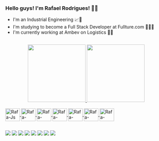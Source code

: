 ### Hello guys! I'm Rafael Rodrigues! 👨‍💻

- I'm an Industrial Engineering 📈👷
- I'm studying to become a Full Stack Developer at Fullture.com 🚀👨‍🎓
- I'm currently working at Ambev on Logistics 🍻🚚

##

<div align="center">
  
  <a href="https://github.com/RafaMR7">
  <img height="180em" src="https://github-readme-stats.vercel.app/api?username=RafaMR7&show_icons=true&theme=dark&include_all_commits=true&count_private=true"/>
  <img height="180em" src="https://github-readme-stats.vercel.app/api/top-langs/?username=RafaMR7&layout=compact&langs_count=7&theme=dark"/>
    
</div>

 <div style="display: inline_block"><br>
   
  <img align="center" alt="Rafa-Js" height="40" width="45" src="https://cdn.jsdelivr.net/gh/devicons/devicon/icons/javascript/javascript-original.svg">
  <img align="center" alt="Rafa-HTML" height="40" width="45" src="https://cdn.jsdelivr.net/gh/devicons/devicon/icons/html5/html5-original-wordmark.svg">
  <img align="center" alt="Rafa-CSS" height="40" width="45" src="https://cdn.jsdelivr.net/gh/devicons/devicon/icons/css3/css3-original-wordmark.svg">
  <img align="center" alt="Rafa-React" height="40" width="45" src="https://cdn.jsdelivr.net/gh/devicons/devicon/icons/react/react-original-wordmark.svg">
  <img align="center" alt="Rafa-Angular" height="40" width="45" src="https://cdn.jsdelivr.net/gh/devicons/devicon/icons/angularjs/angularjs-original.svg">
  <img align="center" alt="Rafa-Java" height="40" width="45" src="https://cdn.jsdelivr.net/gh/devicons/devicon/icons/java/java-original.svg">
  <img align="center" alt="Rafa-Python" height="40" width="45" src="https://cdn.jsdelivr.net/gh/devicons/devicon/icons/python/python-original.svg">
 
</div>
  
 ##
  
 <div>
   
  <a href="https://www.linkedin.com/in/rafamr/" target="_blank"><img src="https://img.shields.io/badge/-LinkedIn-%230077B5?style=for-the-badge&logo=linkedin&logoColor=white" target="_blank"></a>
   <a href = "mailto:rafael.menezes.r@gmail.com"><img src="https://img.shields.io/badge/Gmail-D14836?style=for-the-badge&logo=gmail&logoColor=white"  target="_blank"></a>
  <a href = "+55 79 99126-0864"><img src="https://img.shields.io/badge/WhatsApp-25D366?style=for-the-badge&logo=whatsapp&logoColor=white"  target="_blank"></a>
  <a href="https://www.youtube.com/user/diufi/" target="_blank"><img src="https://img.shields.io/badge/YouTube-FF0000?style=for-the-badge&logo=youtube&logoColor=white" target="_blank"></a>
  <a href="https://www.instagram.com/rafaelmr7/" target="_blank"><img src="https://img.shields.io/badge/-Instagram-%23E4405F?style=for-the-badge&logo=instagram&logoColor=white" target="_blank"></a>
 	<a href="https://twitter.com/RafaMR7" target="_blank"><img src="https://img.shields.io/badge/Twitter-1DA1F2?style=for-the-badge&logo=twitter&logoColor=white" target="_blank"></a>
 <a href="https://www.facebook.com/profile.php?id=100005614545701" target="_blank"><img src="https://img.shields.io/badge/Facebook-1877F2?style=for-the-badge&logo=facebook&logoColor=white" target="_blank"></a> 
   <a href="https://www.behance.net/rafaelrodrigues111" target="_blank"><img src="https://aleen42.github.io/badges/src/behance.svg" target="_blank"></a>
   
 </div>
  
  
